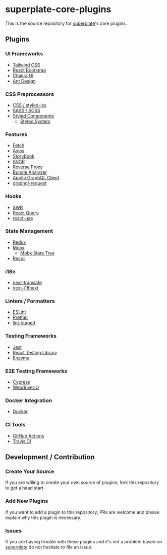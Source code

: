 # superplate-core-plugins

This is the source repository for [superplate](https://github.com/pankod/superplate)'s core plugins.

## Plugins

### UI Frameworks

- [Tailwind CSS](http://tailwindcss.com/)
- [React Bootstrap](https://react-bootstrap.github.io/)
- [Chakra UI](https://chakra-ui.com/docs/getting-started)
- [Ant Design](https://ant.design/)

### CSS Preprocessors

- [CSS / styled-jsx](https://github.com/vercel/styled-jsx)
- [SASS / SCSS](https://sass-lang.com/)
- [Styled Components](https://styled-components.com/)
  - [Styled System](https://styled-system.com/)

### Features

- [Fetch](https://developer.mozilla.org/en-US/docs/Web/API/Fetch_API)
- [Axios](https://github.com/axios/axios)
- [Storybook](https://storybook.js.org/)
- [SVGR](https://react-svgr.com/)
- [Reverse Proxy](https://webpack.js.org/configuration/dev-server/#devserverproxy)
- [Bundle Analyzer](https://github.com/vercel/next.js/tree/canary/packages/next-bundle-analyzer)
- [Apollo GraphQL Client](https://www.apollographql.com/docs/react/)
- [graphql-request](https://github.com/prisma-labs/graphql-request)

### Hooks

- [SWR](https://swr.vercel.app/)
- [React Query](https://react-query.tanstack.com/)
- [react-use](https://github.com/streamich/react-use)

### State Management

- [Redux](https://react-redux.js.org/)
- [Mobx](https://mobx.js.org/README.html)
  - [Mobx State Tree](https://mobx-state-tree.js.org/intro/welcome)
- [Recoil](https://recoiljs.org/)

### i18n

- [next-translate](https://github.com/vinissimus/next-translate)
- [next-i18next](https://github.com/isaachinman/next-i18next)

### Linters / Formatters

- [ESLint](https://eslint.org/)
- [Prettier](https://prettier.io/)
- [lint-staged](https://github.com/okonet/lint-staged)

### Testing Frameworks

- [Jest](https://jestjs.io/)
- [React Testing Library](https://testing-library.com/docs/react-testing-library/intro/)
- [Enzyme](https://enzymejs.github.io/enzyme/)

### E2E Testing Frameworks

- [Cypress](https://docs.cypress.io/guides/overview/why-cypress.html)
- [WebdriverIO](https://webdriver.io/docs/gettingstarted.html)

### Docker Integration

- [Docker](https://www.docker.com/get-started)

### CI Tools

- [GitHub Actions](https://docs.github.com/en/actions)
- [Travis CI](https://travis-ci.org/)

## Development / Contribution

### Create Your Source

If you are willing to create your own source of plugins; fork this repository to get a head start. 

### Add New Plugins

If you want to add a plugin to this repository; PRs are welcome and please explain why this plugin is necessary.

### Issues

If you are having trouble with these plugins and it's not a problem based on [superplate](https://github.com/pankod/superplate) do not hesitate to file an issue.